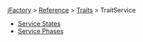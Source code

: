 [jFactory](../README.md) > [Reference](ref-index.md) > [Traits](ref-index.md#traits-component-features) > 
TraitService  

* [Service States](TraitService-States.md)
* [Service Phases](TraitService-Phases.md)
